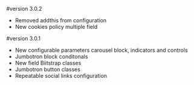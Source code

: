 #version 3.0.2

* Removed addthis from configuration
* New cookies policy multiple field

#version 3.0.1

* New configurable parameters carousel block, indicators and controls
* Jumbotron block conditonals
* New field Biitstrap classes
* Jumbotron button classes
* Repeatable social links configuration
